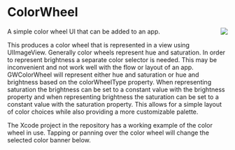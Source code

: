 # ColorWheel
<img src="/Color Wheel/ScreenCapture.gif" align="right">
A simple color wheel UI that can be added to an app.

This produces a color wheel that is represented in a view using UIImageView. Generally color wheels represent hue and saturation. In order to represent brightness a separate color selector is needed. This may be inconvenient and not work well with the flow or layout of an app. GWColorWheel will represent either hue and saturation or hue and brightness based on the colorWheelType property. When representing saturation the brightness can be set to a constant value with the brightness property and when representing brightness the saturation can be set to a constant value with the saturation property. This allows for a simple layout of color choices while also providing a more customizable palette.

The Xcode project in the repository has a working example of the color wheel in use. Tapping or panning over the color wheel will change the selected color banner below.
